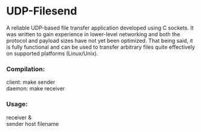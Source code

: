 UDP-Filesend
============

A reliable UDP-based file transfer application developed using C sockets. It was written to gain experience in lower-level networking and both the protocol and payload sizes have not yet been optimized.  That being said, it is fully functional and can be used to transfer arbitrary files quite effectively on supported platforms (Linux/Unix).

<h3>Compilation:</h3>
client: make sender <br>
daemon: make receiver

<h3>Usage:</h3>
receiver &<br>
sender host filename

